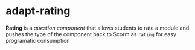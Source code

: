 # adapt-rating  

**Rating** is a *question component* that allows students to rate a module and pushes the type of the component back to Scorm as `rating` for easy programatic consumption
